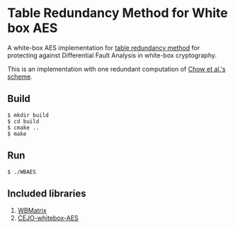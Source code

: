 # Table Redundancy Method for White box AES

A white-box AES implementation for [table redundancy method](https://eprint.iacr.org/2019/959.pdf) for protecting against Differential Fault Analysis in white-box cryptography.

This is an implementation with one redundant computation of [Chow et al.'s scheme](https://link.springer.com/chapter/10.1007/3-540-36492-7_17).

## Build

```
$ mkdir build
$ cd build
$ cmake ..
$ make
```

## Run

```
$ ./WBAES
```

## Included libraries
1. [WBMatrix](https://github.com/Nexus-TYF/WBMatrix)<br>
2. [CEJO-whitebox-AES](https://github.com/Nexus-TYF/CEJO-whitebox-AES)<br>